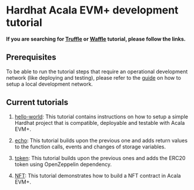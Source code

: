 # Hardhat Acala EVM+ development tutorial

**If you are searching for [Truffle](https://github.com/AcalaNetwork/truffle-tutorials) or
[Waffle](https://github.com/AcalaNetwork/waffle-tutorials) tutorial, please follow the links.**

## Prerequisites

To be able to run the tutorial steps that require an operational development network (like deploying
and testing), please refer to the [guide](https://github.com/AcalaNetwork/Acala#5-development) on
how to setup a local development network.

## Current tutorials

1. [hello-world](./hello-world/README.md): This tutorial contains instructions on how to setup a
simple Hardhat project that is compatible, deployable and testable with Acala EVM+.

2. [echo](./echo/README.md): This tutorial builds upon the previous one and adds return values to
the function calls, events and changes of storage variables.

3. [token](./token/README.md): This tutorial builds upon the previous ones and adds the ERC20 token
using OpenZeppelin dependency.

4. [NFT](./NFT/README.md): This tutorial demonstrates how to build a NFT contract in Acala EVM+.